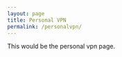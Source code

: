 ```yaml
---
layout: page
title: Personal VPN
permalink: /personalvpn/
---
```

This would be the personal vpn page.
